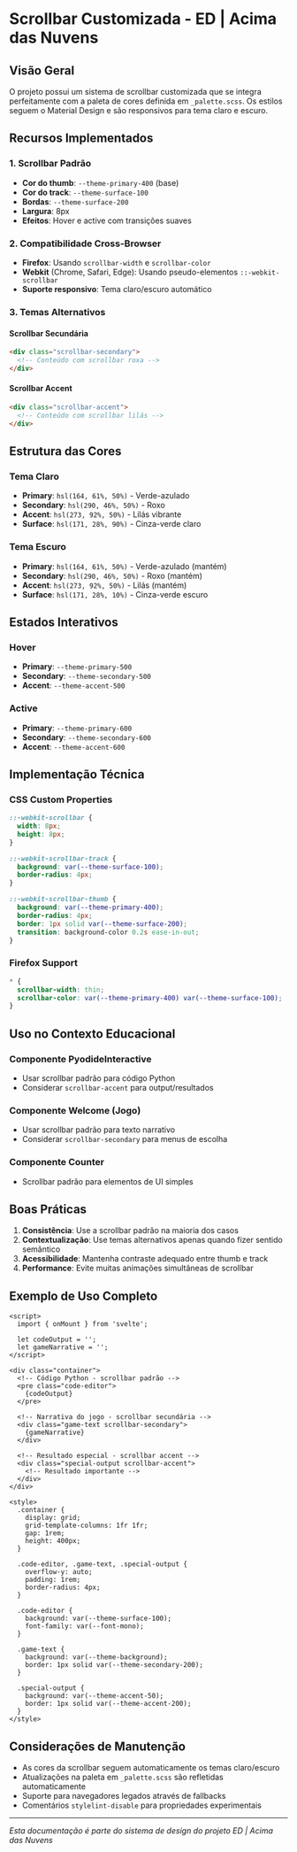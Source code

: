 # Scrollbar Customizada - ED | Acima das Nuvens

## Visão Geral

O projeto possui um sistema de scrollbar customizada que se integra perfeitamente com a paleta de cores definida em `_palette.scss`. Os estilos seguem o Material Design e são responsivos para tema claro e escuro.

## Recursos Implementados

### 1. Scrollbar Padrão
- **Cor do thumb**: `--theme-primary-400` (base)
- **Cor do track**: `--theme-surface-100`
- **Bordas**: `--theme-surface-200`
- **Largura**: 8px
- **Efeitos**: Hover e active com transições suaves

### 2. Compatibilidade Cross-Browser
- **Firefox**: Usando `scrollbar-width` e `scrollbar-color`
- **Webkit** (Chrome, Safari, Edge): Usando pseudo-elementos `::-webkit-scrollbar`
- **Suporte responsivo**: Tema claro/escuro automático

### 3. Temas Alternativos

#### Scrollbar Secundária
```html
<div class="scrollbar-secondary">
  <!-- Conteúdo com scrollbar roxa -->
</div>
```

#### Scrollbar Accent
```html
<div class="scrollbar-accent">
  <!-- Conteúdo com scrollbar lilás -->
</div>
```

## Estrutura das Cores

### Tema Claro
- **Primary**: `hsl(164, 61%, 50%)` - Verde-azulado
- **Secondary**: `hsl(290, 46%, 50%)` - Roxo
- **Accent**: `hsl(273, 92%, 50%)` - Lilás vibrante
- **Surface**: `hsl(171, 28%, 90%)` - Cinza-verde claro

### Tema Escuro
- **Primary**: `hsl(164, 61%, 50%)` - Verde-azulado (mantém)
- **Secondary**: `hsl(290, 46%, 50%)` - Roxo (mantém)
- **Accent**: `hsl(273, 92%, 50%)` - Lilás (mantém)
- **Surface**: `hsl(171, 28%, 10%)` - Cinza-verde escuro

## Estados Interativos

### Hover
- **Primary**: `--theme-primary-500`
- **Secondary**: `--theme-secondary-500`
- **Accent**: `--theme-accent-500`

### Active
- **Primary**: `--theme-primary-600`
- **Secondary**: `--theme-secondary-600`
- **Accent**: `--theme-accent-600`

## Implementação Técnica

### CSS Custom Properties
```scss
::-webkit-scrollbar {
  width: 8px;
  height: 8px;
}

::-webkit-scrollbar-track {
  background: var(--theme-surface-100);
  border-radius: 4px;
}

::-webkit-scrollbar-thumb {
  background: var(--theme-primary-400);
  border-radius: 4px;
  border: 1px solid var(--theme-surface-200);
  transition: background-color 0.2s ease-in-out;
}
```

### Firefox Support
```scss
* {
  scrollbar-width: thin;
  scrollbar-color: var(--theme-primary-400) var(--theme-surface-100);
}
```

## Uso no Contexto Educacional

### Componente PyodideInteractive
- Usar scrollbar padrão para código Python
- Considerar `scrollbar-accent` para output/resultados

### Componente Welcome (Jogo)
- Usar scrollbar padrão para texto narrativo
- Considerar `scrollbar-secondary` para menus de escolha

### Componente Counter
- Scrollbar padrão para elementos de UI simples

## Boas Práticas

1. **Consistência**: Use a scrollbar padrão na maioria dos casos
2. **Contextualização**: Use temas alternativos apenas quando fizer sentido semântico
3. **Acessibilidade**: Mantenha contraste adequado entre thumb e track
4. **Performance**: Evite muitas animações simultâneas de scrollbar

## Exemplo de Uso Completo

```svelte
<script>
  import { onMount } from 'svelte';
  
  let codeOutput = '';
  let gameNarrative = '';
</script>

<div class="container">
  <!-- Código Python - scrollbar padrão -->
  <pre class="code-editor">
    {codeOutput}
  </pre>
  
  <!-- Narrativa do jogo - scrollbar secundária -->
  <div class="game-text scrollbar-secondary">
    {gameNarrative}
  </div>
  
  <!-- Resultado especial - scrollbar accent -->
  <div class="special-output scrollbar-accent">
    <!-- Resultado importante -->
  </div>
</div>

<style>
  .container {
    display: grid;
    grid-template-columns: 1fr 1fr;
    gap: 1rem;
    height: 400px;
  }
  
  .code-editor, .game-text, .special-output {
    overflow-y: auto;
    padding: 1rem;
    border-radius: 4px;
  }
  
  .code-editor {
    background: var(--theme-surface-100);
    font-family: var(--font-mono);
  }
  
  .game-text {
    background: var(--theme-background);
    border: 1px solid var(--theme-secondary-200);
  }
  
  .special-output {
    background: var(--theme-accent-50);
    border: 1px solid var(--theme-accent-200);
  }
</style>
```

## Considerações de Manutenção

- As cores da scrollbar seguem automaticamente os temas claro/escuro
- Atualizações na paleta em `_palette.scss` são refletidas automaticamente
- Suporte para navegadores legados através de fallbacks
- Comentários `stylelint-disable` para propriedades experimentais

---

*Esta documentação é parte do sistema de design do projeto ED | Acima das Nuvens*

